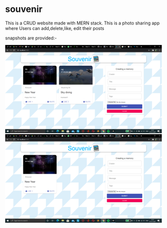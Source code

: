 # souvenir
This is a CRUD website made with MERN stack.
This is a photo sharing app where Users can add,delete,like, edit their posts



snapshots are provided:-

<img  src="/screenshots/Screenshot%20(3).png">
<img src="/screenshots/Screenshot%20(4).png">
